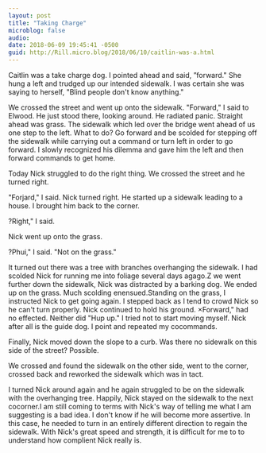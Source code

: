 ```yaml
---
layout: post
title: "Taking Charge"
microblog: false
audio: 
date: 2018-06-09 19:45:41 -0500
guid: http://Rill.micro.blog/2018/06/10/caitlin-was-a.html
---
```

Caitlin was a take charge dog. I pointed ahead and said, ”forward." She hung a left and trudged up our intended sidewalk. I was certain she was saying to herself, "Blind people don't know anything."

We crossed the street and went up onto the sidewalk. "Forward," I said to Elwood. He just stood there, looking around. He radiated panic. Straight ahead was grass. The sidewalk which led over the bridge went ahead of us one step to the left. What to do? Go forward and be scolded for stepping off the sidewalk while carrying out a command or turn left in order to go forward. I slowly recognized his dilemma and gave him the left and then forward commands to get home.

Today Nick struggled to do the right thing. We crossed the street and he turned right.

"Forjard," I said. Nick turned right. He started up a sidewalk leading to a house. I brought him back to the corner.

?Right," I said.

Nick went up onto the grass.

?Phui," I said. "Not on the grass."

It turned out there was a tree with branches overhanging the sidewalk. I had scolded Nick for running me into foliage several days agago.Z we went further down the sidewalk, Nick was distracted by a barking dog. We ended up on the grass. Much scolding enensued.Standing on the grass, I instructed Nick to get going again. I stepped back as I tend to crowd Nick so he can't turn properly. Nick continued to hold his ground. ×Forward," had no effected. Neither did "Hup up." I tried not to start moving myself. Nick after all is the guide dog. I point and repeated my cocommands.

Finally, Nick moved down the slope to a curb. Was there no sidewalk on this side of the street? Possible.

We crossed and found the sidewalk on the other side, went to the corner, crossed back and reworked the sidewalk which was in tact.

I turned Nick around again and he again struggled to be on the sidewalk with the overhanging tree. Happily, Nick stayed on the sidewalk to the next cocorner.I am still coming to terms with Nick's way of telling me what I am suggesting is a bad idea. I don't know if he will become more assertive. In this case, he needed to turn in an entirely different direction to regain the sidewalk. With Nick's great speed and strength, it is difficult for me to to understand how complient Nick really is.   
